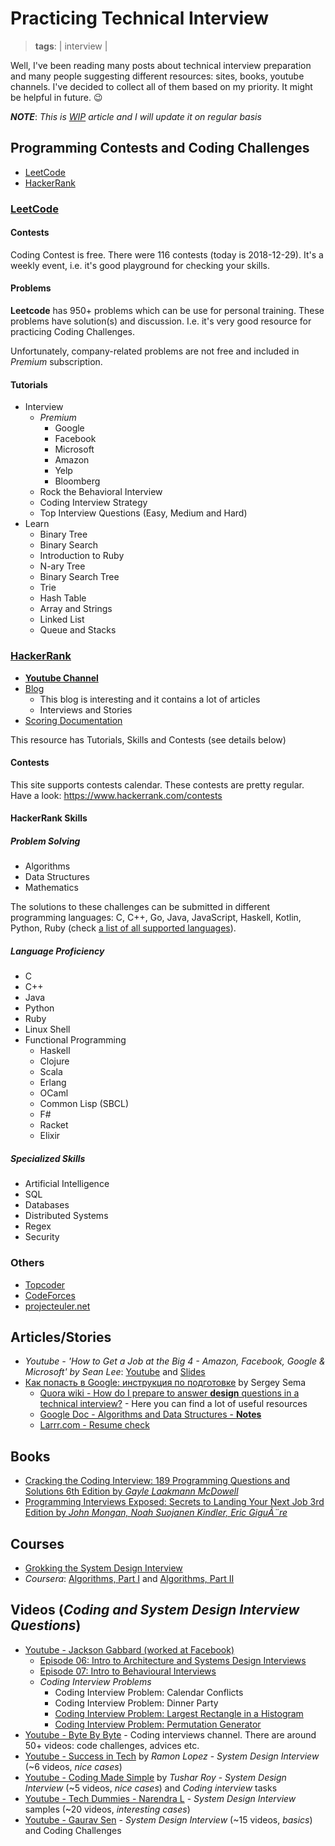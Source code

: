 # Practicing Technical Interview
> **tags**: | interview |

Well, I've been reading many posts about technical interview preparation and many people suggesting different resources: sites, books, youtube channels.
I've decided to collect all of them based on my priority. It might be helpful in future. 😉

***NOTE***: *This is [WIP](https://en.wikipedia.org/wiki/Work_in_process) article and I will update it on regular basis*

## Programming Contests and Coding Challenges

- [LeetCode](https://leetcode.com)
- [HackerRank](https://www.hackerrank.com)


### [LeetCode](https://leetcode.com)

#### Contests

Coding Contest is free. There were 116 contests (today is 2018-12-29). It's a weekly event, i.e. it's good playground for checking your skills.

#### Problems

**Leetcode** has 950+ problems which can be use for personal training. These problems have solution(s) and discussion. I.e. it's very good resource for practicing Coding Challenges.

Unfortunately, company-related problems are not free and included in *Premium* subscription.

#### Tutorials

- Interview
  - *Premium*
    - Google
    - Facebook
    - Microsoft
    - Amazon
    - Yelp
    - Bloomberg
  - Rock the Behavioral Interview
  - Coding Interview Strategy
  - Top Interview Questions (Easy, Medium and Hard)
- Learn
  - Binary Tree
  - Binary Search
  - Introduction to Ruby
  - N-ary Tree
  - Binary Search Tree
  - Trie
  - Hash Table
  - Array and Strings
  - Linked List
  - Queue and Stacks

### [HackerRank](https://www.hackerrank.com)

- [**Youtube Channel**](https://www.youtube.com/channel/UCOf7UPMHBjAavgD0Qw5q5ww)
- [Blog](https://blog.hackerrank.com/)
  - This blog is interesting and it contains a lot of articles
  - Interviews and Stories
- [Scoring Documentation](https://www.hackerrank.com/scoring)

This resource has Tutorials, Skills and Contests (see details below)

#### Contests

This site supports contests calendar. These contests are pretty regular. Have a look: https://www.hackerrank.com/contests

#### HackerRank Skills

##### Problem Solving

- Algorithms
- Data Structures
- Mathematics

The solutions to these challenges can be submitted in different programming languages: C, C++, Go, Java, JavaScript, Haskell, Kotlin, Python, Ruby (check [a list of all supported languages](https://www.hackerrank.com/environment/languages)).

##### Language Proficiency

- C
- C++
- Java
- Python
- Ruby
- Linux Shell
- Functional Programming
  - Haskell
  - Clojure
  - Scala
  - Erlang
  - OCaml
  - Common Lisp (SBCL)
  - F#
  - Racket
  - Elixir

##### Specialized Skills

- Artificial Intelligence
- SQL
- Databases
- Distributed Systems
- Regex
- Security

### Others

- [Topcoder](https://www.topcoder.com/)
- [CodeForces](http://codeforces.com/)
- [projecteuler.net](https://projecteuler.net/)

## Articles/Stories

- *Youtube - 'How to Get a Job at the Big 4 - Amazon, Facebook, Google & Microsoft' by Sean Lee*: [Youtube](https://www.youtube.com/watch?v=YJZCUhxNCv8) and [Slides](https://speakerdeck.com/sangjunglee/how-to-get-a-job-at-the-big-4)
- [Как попасть в Google: инструкция по подготовке](https://dou.ua/lenta/articles/google-interview/) by Sergey Sema
  - [Quora wiki - How do I prepare to answer **design** questions in a technical interview?](https://www.quora.com/How-do-I-prepare-to-answer-design-questions-in-a-technical-interview) - Here you can find a lot of useful resources
  - [Google Doc - Algorithms and Data Structures - **Notes**](https://docs.google.com/document/d/1yMBDTeM49rm8Yni-BYzxakwSW3Ce_MKum65s6wEPQic/edit)
  - [Larrr.com - Resume check](http://larrr.com/category/resume/resume-check/)

## Books

- [Cracking the Coding Interview: 189 Programming Questions and Solutions 6th Edition by *Gayle Laakmann McDowell*](https://www.amazon.com/Cracking-Coding-Interview-Programming-Questions/dp/0984782850)
- [Programming Interviews Exposed: Secrets to Landing Your Next Job 3rd Edition by *John Mongan, Noah Suojanen Kindler, Eric GiguÃ¨re*](https://www.amazon.com/Programming-Interviews-Exposed-Secrets-Landing/dp/1118261364)

## Courses

- [Grokking the System Design Interview](https://www.educative.io/collection/5668639101419520/5649050225344512)
- *Coursera*: [Algorithms, Part I](https://www.coursera.org/learn/algorithms-part1) and [Algorithms, Part II
](https://www.coursera.org/learn/algorithms-part2)

## Videos (*Coding and System Design Interview Questions*)

- [Youtube - Jackson Gabbard (worked at Facebook)](https://www.youtube.com/channel/UCcdCkJKXlRoXVD03eo-q8mQ/)
  - [Episode 06: Intro to Architecture and Systems Design Interviews](https://www.youtube.com/watch?v=ZgdS0EUmn70)
  - [Episode 07: Intro to Behavioural Interviews](https://www.youtube.com/watch?v=PJKYqLP6MRE)
  - *Coding Interview Problems*
    - Coding Interview Problem: Calendar Conflicts
    - Coding Interview Problem: Dinner Party
    - [Coding Interview Problem: Largest Rectangle in a Histogram](https://www.youtube.com/watch?v=VNbkzsnllsU)  
    - [Coding Interview Problem: Permutation Generator](https://www.youtube.com/watch?v=V7hHupttzVk)
- [Youtube - Byte By Byte](https://www.youtube.com/channel/UCWSYAntBbdd2SLYUqPIxo0w) - Coding interviews channel. There are around 50+ videos: code challenges, advices etc.
- [Youtube - Success in Tech](https://www.youtube.com/channel/UC-vYrOAmtrx9sBzJAf3x_xw) by *Ramon Lopez* - *System Design Interview* (~6 videos, *nice cases*)
- [Youtube - Coding Made Simple](https://www.youtube.com/channel/UCZLJf_R2sWyUtXSKiKlyvAw) by *Tushar Roy* - *System Design Interview* (~5 videos, *nice cases*) and *Coding interview* tasks
- [Youtube - Tech Dummies - Narendra L](https://www.youtube.com/channel/UCn1XnDWhsLS5URXTi5wtFTA) - *System Design Interview* samples (~20 videos, *interesting cases*)
- [Youtube - Gaurav Sen](https://www.youtube.com/channel/UCRPMAqdtSgd0Ipeef7iFsKw) - *System Design Interview* (~15 videos, *basics*) and Coding Challenges
